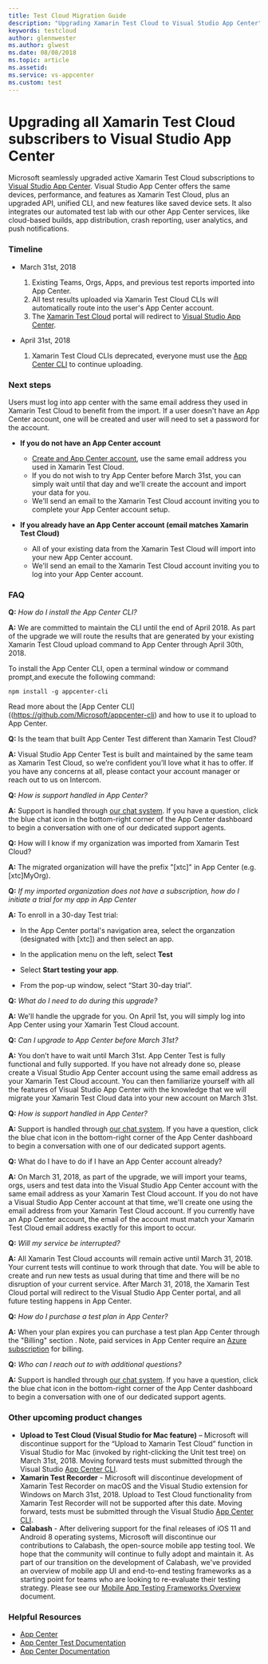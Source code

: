 ```yaml
---
title: Test Cloud Migration Guide
description: "Upgrading Xamarin Test Cloud to Visual Studio App Center"
keywords: testcloud
author: glennwester
ms.author: glwest
ms.date: 08/08/2018
ms.topic: article
ms.assetid: 
ms.service: vs-appcenter
ms.custom: test
---
```

# Upgrading all Xamarin Test Cloud subscribers to Visual Studio App Center<br/>

Microsoft seamlessly upgraded active Xamarin Test Cloud subscriptions to [Visual Studio App Center](http://appcenter.ms). Visual Studio App Center offers the same devices, performance, and features as Xamarin Test Cloud, plus an upgraded API, unified CLI, and new features like saved device sets. It also integrates our automated test lab with our other App Center services, like cloud-based builds, app distribution, crash reporting, user analytics, and push notifications.

### Timeline

* March 31st, 2018 
  1. Existing Teams, Orgs, Apps, and previous test reports imported into App Center. 
  2. All test results uploaded via Xamarin Test Cloud CLIs will automatically route into the user's App Center account.
  3. The [Xamarin Test Cloud](http://testcloud.xamarin.com) portal will redirect to [Visual Studio App Center](http://appcenter.ms).

* April 31st, 2018
  1. Xamarin Test Cloud CLIs deprecated, everyone must use the [App Center CLI](https://github.com/Microsoft/appcenter-cli) to continue uploading.

### Next steps

Users must log into app center with the same email address they used in Xamarin Test Cloud to benefit from the import. If a user doesn't have an App Center account, one will be created and user will need to set a password for the account.

* **If you do not have an App Center account**
  * [Create and App Center account](http://appcenter.ms/), use the same email address you used in Xamarin Test Cloud.
  * If you do not wish to try App Center before March 31st, you can simply wait until that day and we'll create the account and import your data for you.
  * We'll send an email to the Xamarin Test Cloud account inviting you to complete your App Center account setup.

* **If you already have an App Center account (email matches Xamarin Test Cloud)**
  * All of your existing data from the Xamarin Test Cloud will import into your new App Center account.
  * We'll send an email to the Xamarin Test Cloud account inviting you to log into your App Center account.
	
### FAQ

**Q:** *How do I install the App Center CLI?*
 
**A:** We are committed to maintain the CLI until the end of April 2018. As part of the upgrade we will route the results that are generated by your existing Xamarin Test Cloud upload command to App Center through April 30th, 2018.

To install the App Center CLI, open a terminal window or command prompt,and execute the following command:

```
npm install -g appcenter-cli
```

Read more about the [App Center CLI]((<https://github.com/Microsoft/appcenter-cli>) and how to use it to upload to App Center.

**Q:** Is the team that built App Center Test different than Xamarin Test Cloud? 

**A:** Visual Studio App Center Test is built and maintained by the same team as Xamarin Test Cloud, so we’re confident you’ll love what it has to offer. If you have any concerns at all, please contact your account manager or reach out to us on Intercom.

**Q:** *How is support handled in App Center?*

**A:** Support is handled through [our chat system](https://intercom.help/appcenter). If you have a question, click the blue chat icon in the bottom-right corner of the App Center dashboard to begin a conversation with one of our dedicated support agents.

**Q:** How will I know if my organization was imported from Xamarin Test Cloud?

**A:** The migrated organization will have the prefix "[xtc]" in App Center (e.g. [xtc]MyOrg).

**Q:** *If my imported organization does not have a subscription, how do I initiate a trial for my app in App Center*

**A:** To enroll in a 30-day Test trial:

- In the App Center portal's navigation area, select the organzation (designated with [xtc]) and then select an app.

- In the application menu on the left, select **Test**

- Select **Start testing your app**.

- From the pop-up window, select “Start 30-day trial”.

**Q:** *What do I need to do during this upgrade?*

**A:** We'll handle the upgrade for you. On April 1st, you will simply log into App Center using your Xamarin Test Cloud account.

**Q:** *Can I upgrade to App Center before March 31st?*

**A:** You don’t have to wait until March 31st. App Center Test is fully functional and fully supported. If you have not already done so, please create a Visual Studio App Center account using the same email address as your Xamarin Test Cloud account. You can then familiarize yourself with all the features of Visual Studio App Center with the knowledge that we will migrate your Xamarin Test Cloud data into your new account on March 31st.

**Q:** *How is support handled in App Center?*

**A:** Support is handled through [our chat system](https://intercom.help/appcenter). If you have a question, click the blue chat icon in the bottom-right corner of the App Center dashboard to begin a conversation with one of our dedicated support agents.

**Q:** What do I have to do if I have an App Center account already?

**A:** On March 31, 2018, as part of the upgrade, we will import your teams, orgs, users and test data into the Visual Studio App Center account with the same email address as your Xamarin Test Cloud account. If you do not have a Visual Studio App Center account at that time, we'll create one using the email address from your Xamarin Test Cloud account. If you currently have an App Center account, the email of the account must match your Xamarin Test Cloud email address exactly for this import to occur.

**Q:** *Will my service be interrupted?*

**A:** All Xamarin Test Cloud accounts will remain active until March 31, 2018. Your current tests will continue to work through that date. You will be able to create and run new tests as usual during that time and there will be no disruption of your current service. After March 31, 2018, the Xamarin Test Cloud portal will redirect to the Visual Studio App Center portal, and all future testing happens in App Center.


**Q:** *How do I purchase a test plan in App Center?*

**A:** When your plan expires you can purchase a test plan App Center through the "Billing" section . Note, paid services in App Center require an [Azure subscription](~/general/azure-subscriptions/index.md) for billing.

**Q:** *Who can I reach out to with additional questions?*

**A:** Support is handled through [our chat system](https://intercom.help/appcenter). If you have a question, click the blue chat icon in the bottom-right corner of the App Center dashboard to begin a conversation with one of our dedicated support agents.

### Other upcoming product changes

* **Upload to Test Cloud (Visual Studio for Mac feature)** – Microsoft will discontinue support for the “Upload to Xamarin Test Cloud” function in Visual Studio for Mac (invoked by right-clicking the Unit test tree) on March 31st, 2018. Moving forward tests must submitted through the Visual Studio [App Center CLI](~/test-cloud/preparing-for-upload/index.md).
* **Xamarin Test Recorder** - Microsoft will discontinue development of Xamarin Test Recorder on macOS and the Visual Studio extension for Windows on March 31st, 2018. Upload to Test Cloud functionality from Xamarin Test Recorder will not be supported after this date. Moving forward, tests must be submitted through the Visual Studio [App Center CLI](~/test-cloud/preparing-for-upload/index.md).
* **Calabash** - After delivering support for the final releases of iOS 11 and Android 8 operating systems, Microsoft will discontinue our contributions to Calabash, the open-source mobile app testing tool. We hope that the community will continue to fully adopt and maintain it. As part of our transition on the development of Calabash, we've provided an overview of mobile app UI and end-to-end testing frameworks as a starting point for teams who are looking to re-evaluate their testing strategy. Please see our [Mobile App Testing Frameworks Overview](~/migration/test-cloud/frameworks.md) document. 

### Helpful Resources

* [App Center](https://appcenter.ms)
* [App Center Test Documentation](https://docs.microsoft.com/en-us/appcenter/test-cloud/)
* [App Center Documentation](https://docs.microsoft.com/en-us/appcenter)

